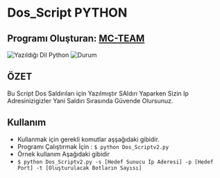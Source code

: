 # Dos_Script PYTHON 

## Programı Oluşturan: [MC-TEAM](https://www.github.com/mc-py)

![Yazıldığı Dil Python](https://img.shields.io/badge/Dil-Python-blue.svg "Yazıldığı Dil Python")
![Durum](https://img.shields.io/badge/Test%20Sonucu-Ba%C5%9Far%C4%B1l%C4%B1-green.svg "Test Sonucu")


## ÖZET
Bu Script Dos Saldırıları için Yazılmıştır SAldırı Yaparken Sizin Ip Adresinizigizler Yani Saldırı Sırasında Güvende Olursunuz.
 
## Kullanım
* Kullanmak için gerekli komutlar aşşağıdaki gibidir.
* Programı Çalıştırmak İçin  : `$ python Dos_Scriptv2.py` 
* Örnek kullanım Aşağıdaki gibidir 
* `$ python Dos_Scriptv2.py -s [Hedef Sunucu İp Aderesi] -p [Hedef Port] -t [Oluşturulacak Botların Sayısı] `

